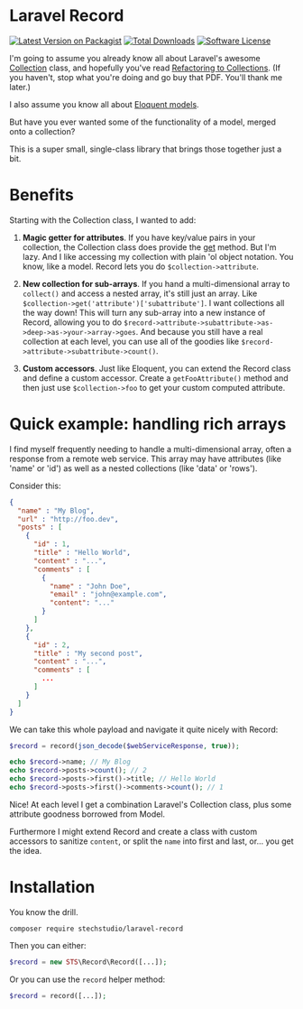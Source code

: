 # Laravel Record

[![Latest Version on Packagist](https://img.shields.io/packagist/v/stechstudio/laravel-record.svg?style=flat-square)](https://packagist.org/packages/stechstudio/laravel-record)
[![Total Downloads](https://img.shields.io/packagist/dt/stechstudio/laravel-record.svg?style=flat-square)](https://packagist.org/packages/stechstudio/laravel-record)
[![Software License](https://img.shields.io/badge/license-MIT-brightgreen.svg?style=flat-square)](LICENSE.md)

I'm going to assume you already know all about Laravel's awesome [Collection](https://laravel.com/docs/5.4/collections) class, 
and hopefully you've read [Refactoring to Collections](https://adamwathan.me/refactoring-to-collections/). 
(If you haven't, stop what you're doing and go buy that PDF. You'll thank me later.)
 
I also assume you know all about [Eloquent models](https://laravel.com/docs/5.4/eloquent). 

But have you ever wanted some of the functionality of a model, merged onto a collection? 

This is a super small, single-class library that brings those together just a bit.

# Benefits

Starting with the Collection class, I wanted to add:

1) **Magic getter for attributes**. If you have key/value pairs in your collection, the Collection class does provide
the [get](https://laravel.com/docs/5.4/collections#method-get) method. But I'm lazy. And I like accessing my collection
with plain 'ol object notation. You know, like a model. Record lets you do `$collection->attribute`.

2) **New collection for sub-arrays**. If you hand a multi-dimensional array to `collect()` and access a nested array, it's still
just an array. Like `$collection->get('attribute')['subattribute']`. I want collections all the way down! This will turn 
any sub-array into a new instance of Record, allowing you to do `$record->attribute->subattribute->as->deep->as->your->array->goes`. 
And because you still have a real collection at each level, you can use all of the goodies like `$record->attribute->subattribute->count()`.

3) **Custom accessors**. Just like Eloquent, you can extend the Record class and define a custom accessor. Create a
`getFooAttribute()` method and then just use `$collection->foo` to get your custom computed attribute.

# Quick example: handling rich arrays

I find myself frequently needing to handle a multi-dimensional array, often a response from a remote web service.
This array may have attributes (like 'name' or 'id') as well as a nested collections (like 'data' or 'rows'). 

Consider this:

```json
{
  "name" : "My Blog",
  "url" : "http://foo.dev",
  "posts" : [
    {
      "id" : 1,
      "title" : "Hello World",
      "content" : "...",
      "comments" : [
        {
          "name" : "John Doe",
          "email" : "john@example.com",
          "content": "..."
        }
      ]
    },
    {
      "id" : 2,
      "title" : "My second post",
      "content" : "...",
      "comments" : [
        ...
      ]
    }
  ]
}
```

We can take this whole payload and navigate it quite nicely with Record:

```php
$record = record(json_decode($webServiceResponse, true));

echo $record->name; // My Blog
echo $record->posts->count(); // 2
echo $record->posts->first()->title; // Hello World
echo $record->posts->first()->comments->count(); // 1
```

Nice! At each level I get a combination Laravel's Collection class, plus some attribute goodness borrowed from Model.

Furthermore I might extend Record and create a class with custom accessors to sanitize `content`, or split the `name` into
first and last, or... you get the idea.

# Installation

You know the drill.

```
composer require stechstudio/laravel-record
```

Then you can either:

```php
$record = new STS\Record\Record([...]);
```

Or you can use the `record` helper method:

```php
$record = record([...]);
```
